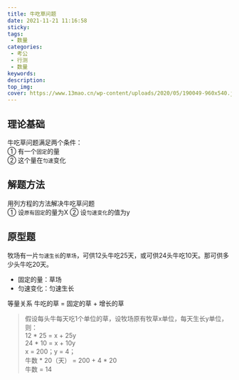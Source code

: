 ```yaml
---
title: 牛吃草问题
date: 2021-11-21 11:16:58
sticky:
tags:
 - 数量
categories:
 - 考公
 - 行测
 - 数量
keywords:
description:
top_img:
cover: https://www.13mao.cn/wp-content/uploads/2020/05/190049-960x540.jpg
---
```

## 理论基础
牛吃草问题满足两个条件：  
① 有一个`固定`的量  
② 这个量在`匀速`变化

## 解题方法
用列方程的方法解决牛吃草问题  
① 设`原有固定`的量为X
② 设`匀速变化`的值为y

## 原型题
牧场有一片`匀速生长`的`草场`，可供12头牛吃25天，或可供24头牛吃10天。那可供多少头牛吃20天。  
* 固定的量：草场
* 匀速变化：匀速生长

等量关系
牛吃的草 = 固定的草 + 增长的草

> 假设每头牛每天吃1个单位的草，设牧场原有牧草x单位，每天生长y单位，则：  
12 * 25 = x + 25y  
24 * 10 = x + 10y  
x = 200；y = 4；  
牛数 * 20（天） = 200 + 4 * 20  
牛数 = 14 

